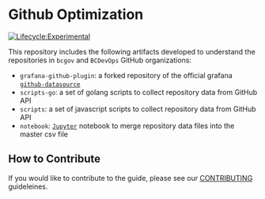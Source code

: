 # Github Optimization

[![Lifecycle:Experimental](https://img.shields.io/badge/Lifecycle-Experimental-339999)](Redirect-URL)

This repository includes the following artifacts developed to understand the repositories in `bcgov` and `BCDevOps` GitHub organizations:

- `grafana-github-plugin`: a forked repository of the official grafana [`github-datasource`](https://github.com/grafana/github-datasource)
- `scripts-go`: a set of golang scripts to collect repository data from GitHub API
- `scripts`: a set of javascript scripts to collect repository data from GitHub API
- `notebook`: [`Jupyter`](https://jupyter.org/) notebook to merge repository data files into the master csv file

## How to Contribute

If you would like to contribute to the guide, please see our [CONTRIBUTING](CONTRIBUTING.md) guideleines.
